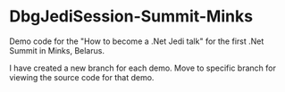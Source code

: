 # DbgJediSession-Summit-Minks
Demo code for the "How to become a .Net Jedi talk" for the first .Net Summit in Minks, Belarus.

I have created a new branch for each demo. Move to specific branch for viewing the source code for that demo.
